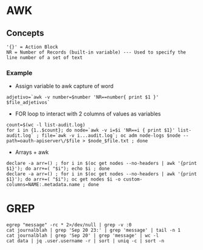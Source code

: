 # AWK
## Concepts
```
'{}' = Action Block
NR = Number of Records (built-in variable) --- Used to specify the line number of a set of text
```

### Example
- Assign variable to awk capture of word
```
adjetivo=`awk -v number=$number 'NR==number{ print $1 }' $file_adjetivos`
```
- FOR loop to interact with 2 columns of values as variables
```
count=$(wc -l list-audit.log)
for i in {1..$count}; do node=`awk -v i=$i 'NR==i { print $1}' list-audit.log` ; file=`awk -v i...audit.log`; oc adm node-logs $node --path=oauth-apiserver\/$file > $node_$file.txt ; done
```
- Arrays + awk
```
declare -a arr=() ; for i in $(oc get nodes --no-headers | awk '{print $1}'); do arr+=( "$i"); echo $i ; done
declare -a arr=() ; for i in $(oc get nodes --no-headers | awk '{print $1}'); do arr+=( "$i"); oc get nodes $i -o custom-columns=NAME:.metadata.name ; done
```
# GREP
```
egrep "message" -rc * 2>/dev/null | grep -v :0
cat journalblah | grep 'Sep 20 23:' | grep 'message' | tail -n 1
cat journalblah | grep 'Sep 20' | grep 'message' | wc -l
cat data | jq .user.username -r | sort | uniq -c | sort -n
```
